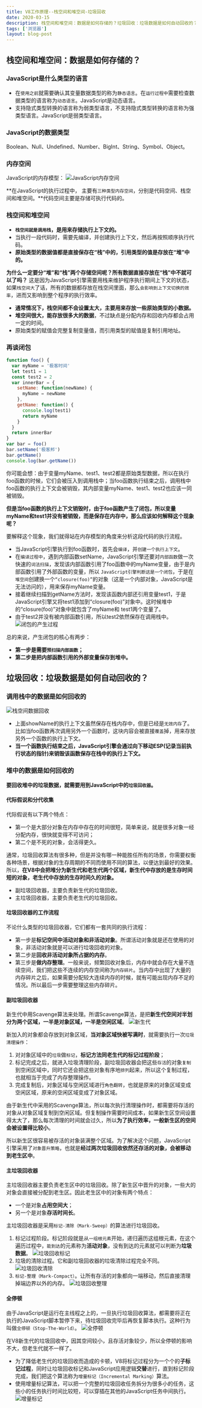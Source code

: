 ```yaml
---
title: V8工作原理--栈空间和堆空间-垃圾回收
date: 2020-03-15
description: 栈空间和堆空间：数据是如何存储的？垃圾回收：垃圾数据是如何自动回收的？
tags: ['浏览器']
layout: blog-post
---
```


## 栈空间和堆空间：数据是如何存储的？

### JavaScript是什么类型的语言
- 在`使用之前`就需要确认其变量数据类型的称为`静态语言`。在`运行过程中`需要检查数据类型的语言称为`动态语言`。JavaScript是动态语言。
- 支持隐式类型转换的语言称为弱类型语言，不支持隐式类型转换的语言称为强类型语言。JavaScript是弱类型语言。


### JavaScript的数据类型
Boolean、Null、Undefined、Number、BigInt、String、Symbol、Object。


### 内存空间
JavaScript的内存模型：
![JavaScript内存空间](../assets/浏览器/0038_JavaScript内存空间.png)

**在JavaScript的执行过程中， 主要有`三种类型内存空间`，分别是代码空间、栈空间和堆空间。**代码空间主要是存储可执行代码的。


### 栈空间和堆空间
- **`栈空间就是调用栈`，是用来存储执行上下文的。**
- 当执行一段代码时，需要先编译，并创建执行上下文，然后再按照顺序执行代码。
- **原始类型的数据值都是直接保存在“栈”中的，引用类型的值是存放在“堆”中的。**

**为什么一定要分“堆”和“栈”两个存储空间呢？所有数据直接存放在“栈”中不就可以了吗？**
这是因为JavaScript引擎需要用栈来维护程序执行期间上下文的状态，如果`栈空间大`了话，所有的数据都存放在栈空间里面，那么`会影响到上下文切换的效率`，进而又影响到整个程序的执行效率。
- **通常情况下，栈空间都不会设置太大，主要用来存放一些原始类型的小数据。**
- **堆空间很大，能存放很多大的数据**，不过缺点是分配内存和回收内存都会占用一定的时间。
- 原始类型的赋值会完整复制变量值，而引用类型的赋值是复制引用地址。


### 再谈闭包
```javascript
function foo() {
  var myName = '极客时间'
  let test1 = 1
  const test2 = 2
  var innerBar = { 
    setName: function(newName) {
      myName = newName
    },
    getName: function() {
      console.log(test1)
      return myName
    }
  }
  return innerBar
}
var bar = foo()
bar.setName('极客邦')
bar.getName()
console.log(bar.getName())
```

你可能会想：由于变量myName、test1、test2都是原始类型数据，所以在执行foo函数的时候，它们会被压入到调用栈中；当foo函数执行结束之后，调用栈中foo函数的执行上下文会被销毁，其内部变量myName、test1、test2也应该一同被销毁。

**但是当foo函数的执行上下文销毁时，由于foo函数产生了闭包，所以变量myName和test1并没有被销毁，而是保存在内存中，那么应该如何解释这个现象呢？**

要解释这个现象，我们就得站在内存模型的角度来分析这段代码的执行流程。
- 当JavaScript引擎执行到foo函数时，首先会`编译`，并`创建一个执行上下文`。
- 在`编译过程中`，遇到内部函数setName，JavaScript引擎还要对`内部函数`做一次快速的`词法扫描`，发现该内部函数引用了foo函数中的myName变量，由于是内部函数引用了外部函数的变量，所以 `JavaScript引擎判断这是一个闭包`，于是在`堆空间`创建换一个`“closure(foo)”`的对象（这是一个内部对象，JavaScript是无法访问的），用来保存myName变量。
- 接着继续扫描到getName方法时，发现该函数内部还引用变量test1，于是JavaScript引擎又将test1添加到“closure(foo)”对象中。这时候堆中的“closure(foo)”对象中就包含了myName和 test1两个变量了。
- 由于test2并没有被内部函数引用，所以test2依然保存在调用栈中。
![闭包的产生过程](../assets/浏览器/0039_闭包的产生.png)

总的来说，产生闭包的核心有两步：
- **第一步是需要`预扫描内部函数`；**
- **第二步是把内部函数引用的外部变量保存到堆中。**


## 垃圾回收：垃圾数据是如何自动回收的？

### 调用栈中的数据是如何回收的
![栈空间数据回收](../assets/浏览器/0040_栈空间数据回收.png)
- 上面showName的执行上下文虽然保存在栈内存中，但是已经是`无效内存`了。比如当foo函数再次调用另外一个函数时，这块内容会被直接`覆盖`掉，用来存放另外一个函数的执行上下文。
- **当一个函数执行结束之后，JavaScript引擎会通过向下移动ESP(记录当前执行状态的指针)来销毁该函数保存在栈中的执行上下文。**


### 堆中的数据是如何回收的
**要回收堆中的垃圾数据，就需要用到JavaScript中的`垃圾回收器`。**

#### 代际假说和分代收集
代际假说有以下两个特点：
- 第一个是大部分对象在内存中存在的时间很短，简单来说，就是很多对象一经分配内存，很快就变得不可访问；
- 第二个是不死的对象，会活得更久。

通常，垃圾回收算法有很多种，但是并没有哪一种能胜任所有的场景，你需要权衡各种场景，根据对象的生存周期的不同而使用不同的算法，以便达到最好的效果。所以，**在V8中会把堆分为新生代和老生代两个区域，新生代中存放的是生存时间短的对象，老生代中存放的生存时间久的对象。**
- 副垃圾回收器，主要负责新生代的垃圾回收。
- 主垃圾回收器，主要负责老生代的垃圾回收。

#### 垃圾回收器的工作流程
不论什么类型的垃圾回收器，它们都有一套共同的执行流程：
- 第一步是**标记空间中活动对象和非活动对象**。所谓活动对象就是还在使用的对象，非活动对象就是可以进行垃圾回收的对象。
- 第二步是**回收非活动对象所占据的内存**。
- 第三步是**做内存整理**。一般来说，频繁回收对象后，内存中就会存在大量不连续空间，我们把这些不连续的内存空间称为`内存碎片`。当内存中出现了大量的内存碎片之后，如果需要分配较大连续内存的时候，就有可能出现内存不足的情况。所以最后一步需要整理这些内存碎片。

#### 副垃圾回收器
新生代中用Scavenge算法来处理。所谓Scavenge算法，是把**新生代空间对半划分为两个区域，一半是对象区域，一半是空闲区域**。
![新生代](../assets/浏览器/0044_新生代.png)

新加入的对象都会存放到对象区域，**当对象区域快被写满时**，就需要执行一次`垃圾清理操作`：

1. 对对象区域中的`垃圾`做`标记`，**标记方法同老生代的标记过程阶段**；
2. 标记完成之后，就进入垃圾清理阶段，副垃圾回收器会把这些`存活`的对象`复制`到空闲区域中，同时它还会把这些对象有序地`排列`起来，所以这个复制过程，也就相当于完成了内存整理操作。
3. 完成复制后，对象区域与空闲区域进行`角色翻转`，也就是原来的对象区域变成空闲区域，原来的空闲区域变成了对象区域。

由于新生代中采用的Scavenge算法，所以每次执行清理操作时，都需要将存活的对象从对象区域复制到空闲区域。但复制操作需要时间成本，如果新生区空间设置得太大了，那么每次清理的时间就会过久，所以**为了执行效率，一般新生区的空间会被设置得比较小**。

所以新生区很容易被存活的对象装满整个区域。为了解决这个问题，JavaScript引擎采用了`对象晋升策略`，也就是**经过两次垃圾回收依然还存活的对象，会被移动到老生区中**。

#### 主垃圾回收器
主垃圾回收器主要负责老生区中的垃圾回收。除了新生区中晋升的对象，一些大的对象会直接被分配到老生区。因此老生区中的对象有两个特点：
- 一个是对象**占用空间大**；
- 另一个是对象**存活时间长**。

主垃圾回收器是采用`标记-清除（Mark-Sweep）`的算法进行垃圾回收。

1. 标记过程阶段。标记阶段就是从`一组根元素`开始，递归遍历这组根元素，在这个遍历过程中，`能到达`的元素称为**活动对象**，没有到达的元素就可以判断为**垃圾数据**。
![垃圾回收标记](../assets/浏览器/0041_垃圾回收标记.png)
2. 垃圾的清除过程。它和副垃圾回收器的垃圾清除过程完全不同。
![垃圾回收清除](../assets/浏览器/0042_垃圾回收清除.png)
3. `标记-整理（Mark-Compact）`。让所有存活的对象都向一端移动，然后直接清理掉端边界以外的内存。
![垃圾回收整理](../assets/浏览器/0043_垃圾回收整理.png)


#### 全停顿
由于JavaScript是运行在主线程之上的，一旦执行垃圾回收算法，都需要将正在执行的JavaScript脚本暂停下来，待垃圾回收完毕后再恢复脚本执行。这种行为叫做`全停顿（Stop-The-World）`。
![全停顿](../assets/浏览器/0045_全停顿.png)

在V8新生代的垃圾回收中，因其空间较小，且存活对象较少，所以全停顿的影响不大，但老生代就不一样了。

- 为了降低老生代的垃圾回收而造成的卡顿，V8将标记过程分为一个个的**子标记过程**，同时让垃圾回收标记和JavaScript应用逻辑**交替**进行，直到标记阶段完成，我们把这个算法称为`增量标记（Incremental Marking）`算法。
- 使用增量标记算法，可以把一个完整的垃圾回收任务拆分为很多小的任务，这些小的任务执行时间比较短，可以穿插在其他的JavaScript任务中间执行。
![增量标记](../assets/浏览器/0046_增量标记.png)
